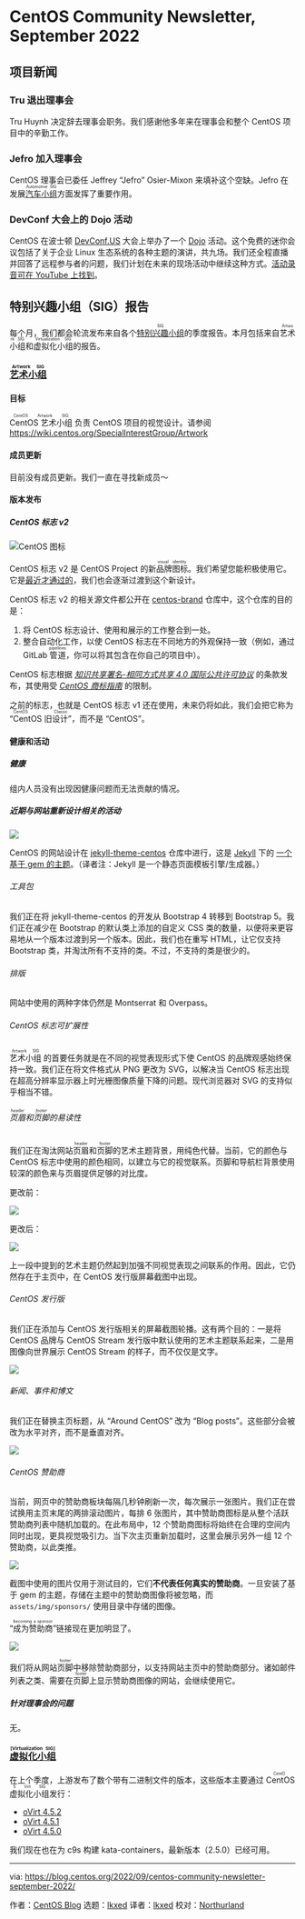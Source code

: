 [#]: subject: "CentOS Community Newsletter, September 2022"
[#]: via: "https://blog.centos.org/2022/09/centos-community-newsletter-september-2022/"
[#]: author: "CentOS Blog https://blog.centos.org"
[#]: collector: "lkxed"
[#]: translator: "lkxed"
[#]: reviewer: "Northurland"
[#]: publisher: " "
[#]: url: " "

CentOS Community Newsletter, September 2022
======

## 项目新闻

### Tru 退出理事会

Tru Huynh 决定辞去理事会职务。我们感谢他多年来在理事会和整个 CentOS 项目中的辛勤工作。

### Jefro 加入理事会

CentOS 理事会已委任 Jeffrey “Jefro” Osier-Mixon 来填补这个空缺。Jefro 在发展<ruby>[汽车小组][1]<rt>Automotive SIG</rt></ruby>方面发挥了重要作用。

### DevConf 大会上的 Dojo 活动

CentOS 在波士顿 [DevConf.US][3] 大会上举办了一个 [Dojo][2] 活动。这个免费的迷你会议包括了关于企业 Linux 生态系统的各种主题的演讲，共九场。我们还全程直播并回答了远程参与者的问题，我们计划在未来的现场活动中继续这种方式。[活动录音可在 YouTube 上找到][4]。

## 特别兴趣小组（SIG）报告

每个月，我们都会轮流发布来自各个<ruby>[特别兴趣小组][2]<rt>SIG</rt></ruby>的季度报告。本月包括来自<ruby>艺术小组<rt>Artwork SIG</rt></ruby>和<ruby>虚拟化小组<rt>Virtualization SIG</rt></ruby>的报告。

### <ruby>[艺术小组][5a]<rt>Artwork SIG</rt></ruby>

#### 目标

<ruby>CentOS 艺术小组<rt>CentOS Artwork SIG</rt></ruby> 负责 CentOS 项目的视觉设计。请参阅 https://wiki.centos.org/SpecialInterestGroup/Artwork

#### 成员更新

目前没有成员更新。我们一直在寻找新成员～

#### 版本发布

##### CentOS 标志 v2

![CentOS 图标][6]

CentOS 标志 v2 是 CentOS Project 的新<ruby>品牌图标<rt>visual identity</rt></ruby>。我们希望您能积极使用它。它是[最近才通过的][7]，我们也会逐渐过渡到这个新设计。

CentOS 标志 v2 的相关源文件都公开在 [centos-brand][8] 仓库中，这个仓库的目的是：

1. 将 CentOS 标志设计、使用和展示的工作整合到一处。
2. 整合自动化工作，以使 CentOS 标志在不同地方的外观保持一致（例如，通过 GitLab <ruby>管道<rt>pipelines</rt></ruby>，你可以将其包含在你自己的项目中）。

CentOS 标志根据 _[知识共享署名-相同方式共享 4.0 国际公共许可协议][9]_ 的条款发布，其使用受 _[CentOS 商标指南][10]_ 的限制。

之前的标志，也就是 CentOS 标志 v1 还在使用，未来仍将如此，我们会把它称为 <ruby>“CentOS 旧设计”<rt>CentOS Classic</rt></ruby>，而不是 “CentOS”。

#### 健康和活动

##### 健康

组内人员没有出现因健康问题而无法贡献的情况。

##### 近期与网站重新设计相关的活动

![][11]

CentOS 的网站设计在 [jekyll-theme-centos][12] 仓库中进行，这是 [Jekyll][14] 下的 [一个基于 gem 的主题][13]。（译者注：Jekyll 是一个静态页面模板引擎/生成器。）

###### 工具包

我们正在将 jekyll-theme-centos 的开发从 Bootstrap 4 转移到 Bootstrap 5。我们正在减少在 Bootstrap 的默认类上添加的自定义 CSS 类的数量，以便将来更容易地从一个版本过渡到另一个版本。因此，我们也在重写 HTML，让它仅支持 Bootstrap 类，并淘汰所有不支持的类。不过，不支持的类是很少的。

###### 排版

网站中使用的两种字体仍然是 Montserrat 和 Overpass。

###### CentOS 标志可扩展性

<ruby>艺术小组<rt>Artwork SIG</rt></ruby> 的首要任务就是在不同的视觉表现形式下使 CentOS 的品牌观感始终保持一致。我们正在将文件格式从 PNG 更改为 SVG，以解决当 CentOS 标志出现在超高分辨率显示器上时光栅图像质量下降的问题。现代浏览器对 SVG 的支持似乎相当不错。

###### <ruby>页眉<rt>header</rt></ruby>和<ruby>页脚<rt>footer</rt></ruby>的易读性

我们正在淘汰网站<ruby>页眉<rt>header</rt></ruby>和<ruby>页脚<rt>footer</rt></ruby>的艺术主题背景，用纯色代替。当前，它的颜色与 CentOS 标志中使用的颜色相同，以建立与它的视觉联系。页脚和导航栏背景使用较深的颜色来与页眉提供足够的对比度。

更改前：

![][18]

更改后：

![][19]

上一段中提到的艺术主题仍然起到加强不同视觉表现之间联系的作用。因此，它仍然存在于主页中，在 CentOS 发行版屏幕截图中出现。

###### CentOS 发行版

我们正在添加与 CentOS 发行版相关的屏幕截图轮播。这有两个目的：一是将 CentOS 品牌与 CentOS Stream 发行版中默认使用的艺术主题联系起来，二是用图像向世界展示 CentOS Stream 的样子，而不仅仅是文字。

![][20]

###### 新闻、事件和博文

我们正在替换主页标题，从 “Around CentOS” 改为 “Blog posts”。这些部分会被改为水平对齐，而不是垂直对齐。

![][21]

###### CentOS 赞助商

当前，网页中的赞助商板块每隔几秒钟刷新一次，每次展示一张图片。我们正在尝试换用主页末尾的两排滚动图片，每排 6 张图片，其中赞助商图标是从整个活跃赞助商列表中随机加载的。在此布局中，12 个赞助商图标将始终在合理的空间内同时出现，更具视觉吸引力。当下次主页重新加载时，这里会展示另外一组 12 个赞助商，以此类推。

![][22]

截图中使用的图片仅用于测试目的，它们**不代表任何真实的赞助商**。一旦安装了基于 gem 的主题，存储在主题中的赞助商图像将被忽略，而 `assets/img/sponsors/` 使用目录中存储的图像。

“<ruby>成为赞助商<rt>becoming a sponsor</rt></ruby>”链接现在更加明显了。

![][23]

我们将从网站<ruby>页脚<rt>footer</rt></ruby>中移除赞助商部分，以支持网站主页中的赞助商部分。诸如邮件列表之类、需要在<ruby>页脚<rt>footer</rt></ruby>上显示赞助商图像的网站，会继续使用它。

##### 针对理事会的问题

无。

### <ruby>[虚拟化小组][23a]<rt>[Virtualization SIG]</rt><ruby>

在上个季度，上游发布了数个带有二进制文件的版本，这些版本主要通过<ruby> CentOS 虚拟化小组<rt>CentOS Virt SIG</rt></ruby>发行：

- [oVirt 4.5.2][24]
- [oVirt 4.5.1][25]
- [oVirt 4.5.0][26]

我们现在也在为 c9s 构建 kata-containers，最新版本（2.5.0）已经可用。

--------------------------------------------------------------------------------

via: https://blog.centos.org/2022/09/centos-community-newsletter-september-2022/

作者：[CentOS Blog][a]
选题：[lkxed][b]
译者：[lkxed](https://github.com/lkxed)
校对：[Northurland](https://github.com/Northurland)

[a]: https://blog.centos.org
[b]: https://github.com/lkxed
[1]: https://wiki.centos.org/SpecialInterestGroup/Automotive
[2]: https://wiki.centos.org/Events/Dojo/DevConfUS2022
[3]: https://www.devconf.info/us/
[4]: https://www.youtube.com/watch?v=5usWZhLnJyA&list=PLuRtbOXpVDjDP1RLkzZmLbp699cCBnn47
[5]: https://blog.centos.org/2022/07/centos-hyperscale-sig-quarterly-report-for-2022q2/
[5a]: https://wiki.centos.org/SpecialInterestGroup/Artwork
[6]: https://gitlab.com/areguera/centos-brand/-/raw/v2/Sources/centos-logo.svg
[7]: https://git.centos.org/centos/board/issue/4#comment-612
[8]: https://gitlab.com/areguera/centos-brand/
[9]: https://creativecommons.org/licenses/by-sa/4.0/legalcode
[10]: https://www.centos.org/legal/trademarks/
[11]: https://i.imgur.com/RRPGRK4.png
[12]: https://gitlab.com/areguera/jekyll-theme-centos/-/tree/migration-to-bootstrap-v5
[13]: https://rubygems.org/gems/jekyll-theme-centos
[14]: https://jekyllrb.com/
[15]: https://areguera.gitlab.io/jekyll-theme-centos/
[16]: https://opensource.org/licenses/MIT
[17]: https://developer.mozilla.org/en-US/docs/Web/Media/Formats/Image_types#svg_scalable_vector_graphics
[18]: https://i.imgur.com/jrK4dk1.jpg
[19]: https://i.imgur.com/bQz4828.png
[20]: https://i.imgur.com/J7CWrPo.jpg
[21]: https://i.imgur.com/ydK4Eb2.jpg
[22]: https://i.imgur.com/ScXzGVw.png
[23]: https://i.imgur.com/RqPVH9o.jpg
[23a]: https://wiki.centos.org/SpecialInterestGroup/Virtualization
[24]: https://blogs.ovirt.org/2022/08/ovirt-4-5-2-is-now-generally-available/
[25]: https://blogs.ovirt.org/2022/06/ovirt-4-5-1-is-now-generally-available/
[26]: https://blogs.ovirt.org/2022/04/ovirt-4-5-0-is-now-generally-available/